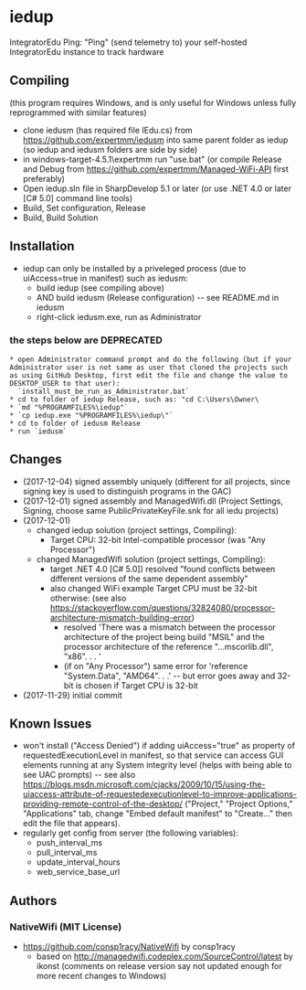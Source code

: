 # iedup
IntegratorEdu Ping: "Ping" (send telemetry to) your self-hosted IntegratorEdu instance to track hardware

## Compiling
(this program requires Windows, and is only useful for Windows unless fully reprogrammed with similar features)
* clone iedusm (has required file IEdu.cs) from <https://github.com/expertmm/iedusm> into same parent folder as iedup (so iedup and iedusm folders are side by side)
* in windows-target-4.5.1\expertmm run "use.bat" (or compile Release and Debug from <https://github.com/expertmm/Managed-WiFi-API> first preferably)
* Open iedup.sln file in SharpDevelop 5.1 or later (or use .NET 4.0 or later [C# 5.0] command line tools)
* Build, Set configuration, Release
* Build, Build Solution

## Installation
* iedup can only be installed by a priveleged process (due to uiAccess=true in manifest) such as iedusm:
	* build iedup (see compiling above)
	* AND build iedusm (Release configuration) -- see README.md in iedusm
	* right-click iedusm.exe, run as Administrator
### the steps below are DEPRECATED
	* open Administrator command prompt and do the following (but if your Administrator user is not same as user that cloned the projects such as using GitHub Desktop, first edit the file and change the value to DESKTOP_USER to that user):
	  `install_must_be_run_as_Administrator.bat`
	* cd to folder of iedup Release, such as: "cd C:\Users\Owner\
	* `md "%PROGRAMFILES%\iedup"`
	* `cp iedup.exe "%PROGRAMFILES%\iedup\"`
	* cd to folder of iedusm Release
	* run `iedusm`

## Changes
* (2017-12-04) signed assembly uniquely (different for all projects, since signing key is used to distinguish programs in the GAC)
* (2017-12-01) signed assembly and ManagedWifi.dll (Project Settings, Signing, choose same PublicPrivateKeyFile.snk for all iedu projects) 
* (2017-12-01) 
	* changed iedup solution (project settings, Compiling):
		* Target CPU: 32-bit Intel-compatible processor (was "Any Processor")
	* changed ManagedWifi solution (project settings, Compiling):
		* target .NET 4.0 [C# 5.0]) resolved "found conflicts between different versions of the same dependent assembly"
		* also changed WiFi example Target CPU must be 32-bit otherwise:
			(see also <https://stackoverflow.com/questions/32824080/processor-architecture-mismatch-building-error>)
			* resolved 'There was a mismatch between the processor architecture of the project being build "MSIL" and the processor architecture of the reference "...mscorlib.dll", "x86". . . '
			* (if on "Any Processor") same error for 'reference "System.Data", "AMD64". . .' -- but error goes away and 32-bit is chosen if Target CPU is 32-bit
* (2017-11-29) initial commit

## Known Issues
* won't install ("Access Denied") if adding uiAccess="true" as property of requestedExecutionLevel in manifest, so that service can access GUI elements running at any System integrity level (helps with being able to see UAC prompts) -- see also <https://blogs.msdn.microsoft.com/cjacks/2009/10/15/using-the-uiaccess-attribute-of-requestedexecutionlevel-to-improve-applications-providing-remote-control-of-the-desktop/>
  ("Project," "Project Options," "Applications" tab, change "Embed default manifest" to "Create..." then edit the file that appears).
* regularly get config from server (the following variables):
	* push_interval_ms
	* pull_interval_ms
	* update_interval_hours
	* web_service_base_url

## Authors
### NativeWifi (MIT License)
* https://github.com/consp1racy/NativeWifi by consp1racy
  * based on http://managedwifi.codeplex.com/SourceControl/latest by ikonst (comments on release version say not updated enough for more recent changes to Windows)
